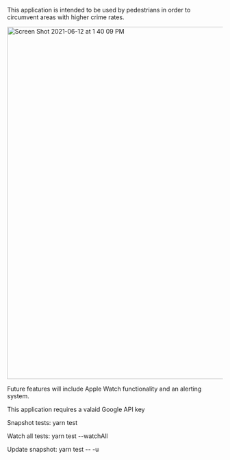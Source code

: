 This application is intended to be used by pedestrians in order to circumvent areas with higher crime rates.

<img width="821" alt="Screen Shot 2021-06-12 at 1 40 09 PM" src="https://user-images.githubusercontent.com/32420787/121788774-e13e2500-cb84-11eb-9f11-e87cd3bb078e.png">


Future features will include Apple Watch functionality and an alerting system.

This application requires a valaid Google API key

Snapshot tests:
yarn test

Watch all tests:
yarn test --watchAll

Update snapshot:
yarn test -- -u